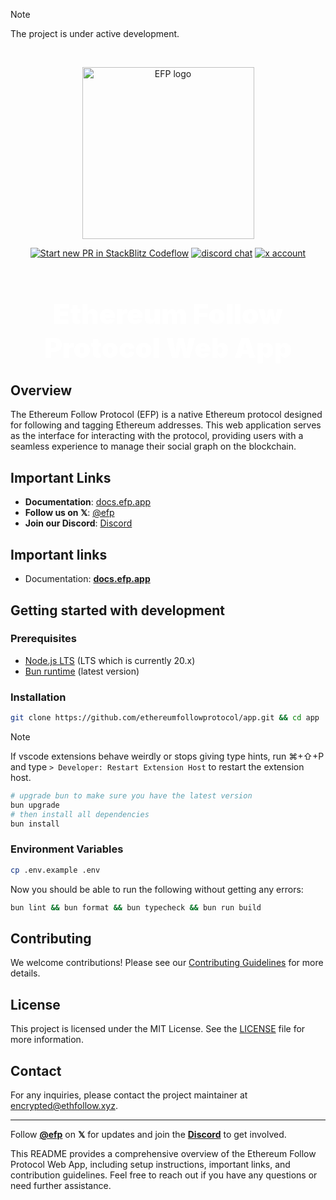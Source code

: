 > [!NOTE]
> The project is under active development.

<br />

<p align="center">
  <a href="https://efp.app" target="_blank" rel="noopener noreferrer">
    <img width="275" src="https://docs.efp.app/logo.png" alt="EFP logo" />
  </a>
</p>

<p align="center">
  <a href="https://pr.new/ethereumfollowprotocol/app"><img src="https://developer.stackblitz.com/img/start_pr_dark_small.svg" alt="Start new PR in StackBlitz Codeflow" /></a>
  <a href="https://discord.com/invite/ZUyG3mSXFD"><img src="https://img.shields.io/badge/chat-discord-blue?style=flat&logo=discord" alt="discord chat" /></a>
  <a href="https://x.com/efp"><img src="https://img.shields.io/twitter/follow/efp?label=%40efp&style=social&link=https%3A%2F%2Fx.com%2Fefp" alt="x account" /></a>
</p>

<h1 align="center" style="font-size: 2.75rem; font-weight: 900; color: white;">Ethereum Follow Protocol Web App</h1>

## Overview

The Ethereum Follow Protocol (EFP) is a native Ethereum protocol designed for following and tagging Ethereum addresses. This web application serves as the interface for interacting with the protocol, providing users with a seamless experience to manage their social graph on the blockchain.

## Important Links

- **Documentation**: [docs.efp.app](https://docs.efp.app)
- **Follow us on 𝕏**: [@efp](https://x.com/efp)
- **Join our Discord**: [Discord](https://discord.efp.app)

## Important links

- Documentation: [**docs.efp.app**](https://docs.efp.app)

## Getting started with development

### Prerequisites

- [Node.js LTS](https://nodejs.org/en) (LTS which is currently 20.x)
- [Bun runtime](https://bun.sh/) (latest version)

### Installation

```bash
git clone https://github.com/ethereumfollowprotocol/app.git && cd app
```

> [!NOTE]
> If vscode extensions behave weirdly or stops giving type hints, run ⌘+⇧+P and type `> Developer: Restart Extension Host` to restart the extension host.

```bash
# upgrade bun to make sure you have the latest version
bun upgrade
# then install all dependencies
bun install
```

### Environment Variables

```bash
cp .env.example .env
```

Now you should be able to run the following without getting any errors:

```bash
bun lint && bun format && bun typecheck && bun run build
```

## Contributing

We welcome contributions! Please see our [Contributing Guidelines](./.github/CONTRIBUTING.md) for more details.

## License

This project is licensed under the MIT License. See the [LICENSE](./LICENSE) file for more information.

## Contact

For any inquiries, please contact the project maintainer at [encrypted@ethfollow.xyz](mailto:encrypted@ethfollow.xyz).

---

Follow [**@efp**](https://x.com/efp) on **𝕏** for updates and join the [**Discord**](https://discord.efp.app) to get involved.

This README provides a comprehensive overview of the Ethereum Follow Protocol Web App, including setup instructions, important links, and contribution guidelines. Feel free to reach out if you have any questions or need further assistance.
